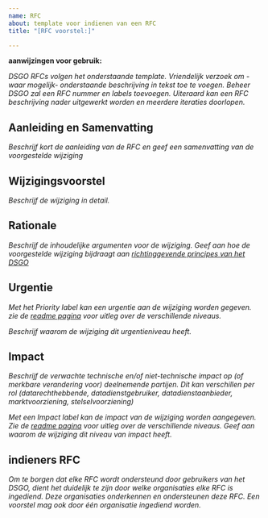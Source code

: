 ```yaml
---
name: RFC
about: template voor indienen van een RFC
title: "[RFC voorstel:]"

---
```


**aanwijzingen voor gebruik:**

*DSGO RFCs volgen het onderstaande template. Vriendelijk verzoek om -waar mogelijk- onderstaande beschrijving in tekst toe te voegen. Beheer DSGO zal een RFC nummer en labels toevoegen. Uiteraard kan een RFC beschrijving nader uitgewerkt worden en meerdere iteraties doorlopen.*

## Aanleiding en Samenvatting

*Beschrijf kort de aanleiding van de RFC en geef een samenvatting van de voorgestelde wijziging*

## Wijzigingsvoorstel

*Beschrijf de wijziging in detail.*

## Rationale

*Beschrijf de inhoudelijke argumenten voor de wijziging. Geef aan hoe de voorgestelde wijziging bijdraagt aan [richtinggevende principes van het DSGO](https://afsprakenstelseldsgo.atlassian.net/wiki/spaces/DSGO/pages/316968271/Richtinggevende+principes)* 

## Urgentie

*Met het Priority label kan een urgentie aan de wijziging worden gegeven. zie de [readme pagina](https://github.com/nl-digigo/DSGO/blob/main/README.md) voor uitleg over de verschillende niveaus.*

*Beschrijf waarom de wijziging dit urgentieniveau heeft.*

## Impact

*Beschrijf de verwachte technische en/of niet-technische impact op (of merkbare verandering voor) deelnemende partijen. Dit kan verschillen per rol (datarechthebbende, datadienstgebruiker, datadienstaanbieder, marktvoorziening, stelselvoorziening)* 

*Met een Impact label kan de impact van de wijziging worden aangegeven.
Zie de [readme pagina](https://github.com/nl-digigo/DSGO/blob/main/README.md) voor uitleg over de verschillende niveaus. Geef aan waarom de wijziging dit niveau van impact heeft.*



## indieners RFC

*Om te borgen dat elke RFC wordt ondersteund door gebruikers van het DSGO, dient het duidelijk te zijn door welke organisaties elke RFC is ingediend. Deze organisaties onderkennen en ondersteunen deze RFC. Een voorstel mag ook door één organisatie ingediend worden.*
